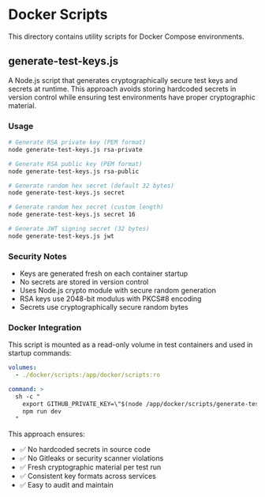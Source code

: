 # Docker Scripts

This directory contains utility scripts for Docker Compose environments.

## generate-test-keys.js

A Node.js script that generates cryptographically secure test keys and secrets at runtime. This approach avoids storing hardcoded secrets in version control while ensuring test environments have proper cryptographic material.

### Usage

```bash
# Generate RSA private key (PEM format)
node generate-test-keys.js rsa-private

# Generate RSA public key (PEM format)  
node generate-test-keys.js rsa-public

# Generate random hex secret (default 32 bytes)
node generate-test-keys.js secret

# Generate random hex secret (custom length)
node generate-test-keys.js secret 16

# Generate JWT signing secret (32 bytes)
node generate-test-keys.js jwt
```

### Security Notes

- Keys are generated fresh on each container startup
- No secrets are stored in version control
- Uses Node.js crypto module with secure random generation
- RSA keys use 2048-bit modulus with PKCS#8 encoding
- Secrets use cryptographically secure random bytes

### Docker Integration

This script is mounted as a read-only volume in test containers and used in startup commands:

```yaml
volumes:
  - ./docker/scripts:/app/docker/scripts:ro

command: >
  sh -c "
    export GITHUB_PRIVATE_KEY=\"$(node /app/docker/scripts/generate-test-keys.js rsa-private)\" &&
    npm run dev
  "
```

This approach ensures:
- ✅ No hardcoded secrets in source code
- ✅ No Gitleaks or security scanner violations  
- ✅ Fresh cryptographic material per test run
- ✅ Consistent key formats across services
- ✅ Easy to audit and maintain
